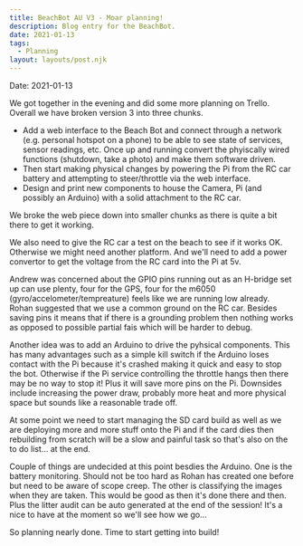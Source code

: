 ```yaml
---
title: BeachBot AU V3 - Moar planning!
description: Blog entry for the BeachBot.
date: 2021-01-13
tags:
  - Planning
layout: layouts/post.njk
---
```

Date: 2021-01-13

We got together in the evening and did some more planning on Trello. Overall we have broken version 3 into three chunks.
<UL>
<LI>Add a web interface to the Beach Bot and connect through a network (e.g. personal hotspot on a phone) to be able to see state of services, sensor readings, etc. Once up and running convert the phyiscally wired functions (shutdown, take a photo) and make them software driven. </LI>
<LI>Then start making physical changes by powering the Pi from the RC car battery and attempting to steer/throttle via the web interface.</LI>
<LI>Design and print new components to house the Camera, Pi (and possibly an Arduino) with a solid attachment to the RC car.</LI>
</UL>

We broke the web piece down into smaller chunks as there is quite a bit there to get it working. 

We also need to give the RC car a test on the beach to see if it works OK. Otherwise we might need another platform. And we'll need to add a power convertor to get the voltage from the RC card into the Pi at 5v.

Andrew was concerned about the GPIO pins running out as an H-bridge set up can use plenty, four for the GPS, four for the m6050 (gyro/accelometer/tempreature) feels like we are running low already. Rohan suggested that we use a common ground on the RC car. Besides saving pins it means that if there is a grounding problem then nothing works as opposed to possible partial fais which will be harder to debug. 

Another idea was to add an Arduino to drive the pyhsical components. This has many advantages such as a simple kill switch if the Arduino loses contact with the Pi because it's crashed making it quick and easy to stop the bot. Otherwise if the Pi service controlling the throttle hangs then there may be no way to stop it! Plus it will save more pins on the Pi. Downsides include increasing the power draw, probably more heat and more physical space but sounds like a reasonable trade off.

At some point we need to start managing the SD card build as well as we are deploying more and more stuff onto the Pi and if the card dies then rebuilding from scratch will be a slow and painful task so that's also on the to do list... at the end.

Couple of things are undecided at this point besdies the Arduino. One is the battery monitoring. Should not be too hard as Rohan has created one before but need to be aware of scope creep. The other is classifying the images when they are taken. This would be good as then it's done there and then. Plus the litter audit can be auto generated at the end of the session! It's a nice to have at the moment so we'll see how we go...

So planning nearly done. Time to start getting into build!



